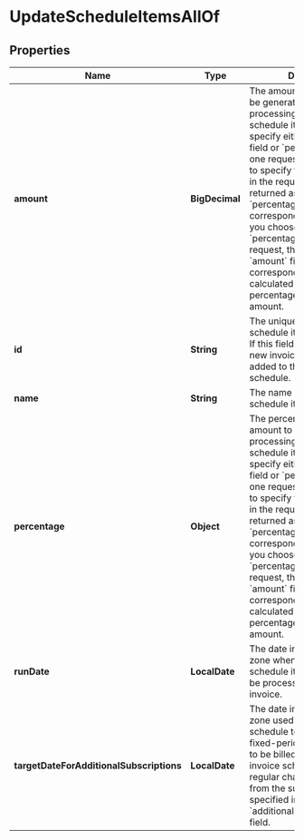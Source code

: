 

# UpdateScheduleItemsAllOf


## Properties

| Name | Type | Description | Notes |
|------------ | ------------- | ------------- | -------------|
|**amount** | **BigDecimal** | The amount of the invoice to be generated during the processing of the invoice schedule item.   You can only specify either the &#x60;amount&#x60; field or &#x60;percentage&#x60; field in one request.  - If you choose to specify the &#x60;amount&#x60; field in the request, &#x60;null&#x60; is returned as the value of the &#x60;percentage&#x60; field in the corresponding response.  - If you choose to specify the &#x60;percentage&#x60; field in the request, the value of the &#x60;amount&#x60; field returned in the corresponding response is calculated based on the percentage of the total amount.  |  [optional] |
|**id** | **String** | The unique ID of the invoice schedule item to be updated.   If this field is not provided, a new invoice schedule item is added to the invoice schedule.  |  [optional] |
|**name** | **String** | The name of the invoice schedule item.  |  [optional] |
|**percentage** | **Object** | The percentage of the total amount to be billed during the processing of the invoice schedule item.   You can only specify either the &#x60;amount&#x60; field or &#x60;percentage&#x60; field in one request.  - If you choose to specify the &#x60;amount&#x60; field in the request, &#x60;null&#x60; is returned as the value of the &#x60;percentage&#x60; field in the corresponding response.  - If you choose to specify the &#x60;percentage&#x60; field in the request, the value of the &#x60;amount&#x60; field returned in the corresponding response is calculated based on the percentage of the total amount.                |  [optional] |
|**runDate** | **LocalDate** | The date in the tenant’s time zone when the invoice schedule item is planned to be processed to generate an invoice.  |  [optional] |
|**targetDateForAdditionalSubscriptions** | **LocalDate** | The date in the tenant&#39;s time zone used by the invoice schedule to determine which fixed-period regular charges to be billed together with the invoice schedule item.   The regular charges must come from the subscriptions specified in the &#x60;additionalSubscriptionsToBill&#x60; field.  |  [optional] |



